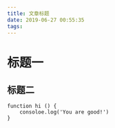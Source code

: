 ```yaml
---
title: 文章标题
date: 2019-06-27 00:55:35
tags:
---
```


# 标题一

## 标题二

```
function hi () {
    consoloe.log('You are good!')
}
```


